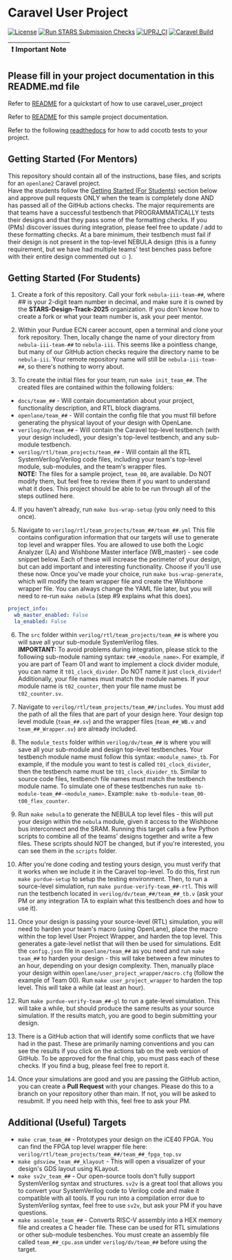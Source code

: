 # Caravel User Project

[![License](https://img.shields.io/badge/License-Apache%202.0-blue.svg)](https://opensource.org/licenses/Apache-2.0) [![Run STARS Submission Checks](https://github.com/STARS-Design-Track-2025/nebula-iii/actions/workflows/stars_submission_checks.yml/badge.svg)](https://github.com/STARS-Design-Track-2025/nebula-iii/actions/workflows/stars_submission_checks.yml) [![UPRJ_CI](https://github.com/efabless/caravel_project_example/actions/workflows/user_project_ci.yml/badge.svg)](https://github.com/efabless/caravel_project_example/actions/workflows/user_project_ci.yml) [![Caravel Build](https://github.com/efabless/caravel_project_example/actions/workflows/caravel_build.yml/badge.svg)](https://github.com/efabless/caravel_project_example/actions/workflows/caravel_build.yml)

| :exclamation: Important Note            |
|-----------------------------------------|

## Please fill in your project documentation in this README.md file 

Refer to [README](docs/source/index.rst#section-quickstart) for a quickstart of how to use caravel_user_project

Refer to [README](docs/source/index.rst) for this sample project documentation. 

Refer to the following [readthedocs](https://caravel-sim-infrastructure.readthedocs.io/en/latest/index.html) for how to add cocotb tests to your project. 

## Getting Started (For Mentors)

This repository should contain all of the instructions, base files, and scripts for an `openlane2` Caravel project.  
Have the students follow the [Getting Started (For Students)](https://github.com/STARS-Design-Track-2025/nebula-iii?tab=readme-ov-file#getting-started-for-students) section below and approve pull requests ONLY when the 
team is completely done AND has passed all of the GitHub actions checks. The major requirements are that teams have a successful 
testbench that PROGRAMMATICALLY tests their designs and that they pass some of the formatting checks. If you (PMs) 
discover issues during integration, please feel free to update / add to these formatting checks. At a bare minimum, 
their testbench must fail if their design is not present in the top-level NEBULA design (this is a funny requirement, but we 
have had multiple teams' test benches pass before with their entire design commented out ☺ ).

## Getting Started (For Students)

1. Create a fork of this repository. Call your fork `nebula-iii-team-##`, where ## is your 2-digit team number in decimal, and make sure it is owned by the **STARS-Design-Track-2025** organization. If you don't know how to create a fork or what your team number is, ask your peer mentor.

2. Within your Purdue ECN career account, open a terminal and clone your fork repository. Then, locally change the name of your directory from `nebula-iii-team-##` to `nebula-iii`. This seems like a pointless change, but many of our GitHub action checks require the directory name to be `nebula-iii`. Your remote repository name will still be `nebula-iii-team-##`, so there's nothing to worry about.

3. To create the initial files for your team, run `make init_team_##`. The created files are contained within the following folders:
* `docs/team_##` - Will contain documentation about your project, functionality description, and RTL block diagrams.
* `openlane/team_##` - Will contain the config file that you must fill before generating the physical layout of your design with OpenLane.
* `verilog/dv/team_##` - Will contain the Caravel top-level testbench (with your design included), your design's top-level testbench, and any sub-module testbench.
* `verilog/rtl/team_projects/team_##` - Will contain all the RTL SystemVerilog/Verilog code files, including your team's top-level module, sub-modules, and the team's wrapper files.<br>
**NOTE:** The files for a sample project, `team_00`, are available. Do NOT modify them, but feel free to review them if you want to understand what it does. This project should be able to be run through all of the steps outlined here.

4. If you haven't already, run `make bus-wrap-setup` (you only need to this once).

5. Navigate to `verilog/rtl/team_projects/team_##/team_##.yml`
This file contains configuration information that our targets will use to generate top level and wrapper files.
You are allowed to use both the Logic Analyzer (LA) and Wishbone Master interface (WB_master) - see code snippet below. Each of these
will increase the perimeter of your design, but can add important and interesting functionality. Choose if you'll use these now. Once you've made your choice, run `make bus-wrap-generate`, which will modify the team wrapper file and create the Wishbone wrapper file. You can always change the YAML file later, but you will need to re-run `make nebula` (step #9 explains what this does).

```yaml
project_info:
  wb_master_enabled: False
  la_enabled: False
```

6. The `src` folder within `verilog/rtl/team_projects/team_##` is where you will save all your sub-module SystemVerilog files.<br>
**IMPORTANT:** To avoid problems during integration, please stick to the following sub-module naming syntax: `t##_<module_name>`. For example, if you are part of Team 01 and want to implement a clock divider module, you can name it `t01_clock_divider`. Do NOT name it just `clock_divider`! Additionally, your file names must match the module names. If your module name is `t02_counter`, then your file name must be `t02_counter.sv`.

7. Navigate to `verilog/rtl/team_projects/team_##/includes`. You must add the path of all the files that are part of your design here. Your design top level module (`team_##.sv`) and the wrapper files (`team_##_WB.v` and `team_##_Wrapper.sv`) are already included.

8. The `module_tests` folder within `verilog/dv/team_##` is where you will save all your sub-module and design top-level testbenches. Your testbench module name must follow this syntax: `<module_name>_tb`. For example, if the module you want to test is called `t01_clock_divider`, then the testbench name must be `t01_clock_divider_tb`. Similar to source code files, testbench file names must match the testbench module name. To simulate one of these testbenches run `make tb-module-team_##-<module_name>`. Example: `make tb-module-team_00-t00_flex_counter`.

9. Run `make nebula` to generate the NEBULA top level files - this will put your design within the `nebula` module, given it access to the Wishbone bus interconnect and the SRAM. Running this target calls a few Python scripts to combine all of the teams' designs together and write a few files. These scripts should NOT be changed, but if you're interested, you can see them in the `scripts` folder.

10. After you're done coding and testing yours design, you must verify that it works when we include it in the Caravel top-level. To do this, first run `make purdue-setup` to setup the testing environment. Then, to run a source-level simulation, run `make purdue-verify-team_##-rtl`. This will run the testbench located in `verilog/dv/team_##/team_##_tb.v` (ask your PM or any integration TA to explain what this testbench does and how to use it).

11. Once your design is passing your source-level (RTL) simulation, you will need to harden your team's macro (using OpenLane), place the macro within the top level User Project Wrapper, and harden the top level. This generates a gate-level netlist that will then be used for simulations. Edit the `config.json` file in `openlane/team_##` as you need and run `make team_##` to harden your design - this will take between a few minutes to an hour, depending on your design complexity. Then, manually place your design within `openlane/user_project_wrapper/macro.cfg` (follow the example of Team 00). Run `make user_project_wrapper` to harden the top level. This will take a while (at least an hour).

12. Run `make purdue-verify-team_##-gl` to run a gate-level simulation. This will take a while, but should produce the same results as your source simulation. If the results match, you are good to begin submitting your design.

13. There is a GitHub action that will identify some conflicts that we have had in the past. These are primarily naming conventions and you can see the results if you click on the actions tab on the web version of GitHub. To be approved for the final chip, you must pass each of these checks. If you find a bug, please feel free to report it.

14. Once your simulations are good and you are passing the GitHub action, you can create a **Pull Request** with your changes. Please do this to a branch on your repository other than main. If not, you will be asked to resubmit. If you need help with this, feel free to ask your PM.

## Additional (Useful) Targets
* `make cram_team_##` - Prototypes your design on the iCE40 FPGA. You can find the FPGA top level wrapper file here: `verilog/rtl/team_projects/team_##/team_##_fpga_top.sv`
* `make gdsview_team_##_klayout` - This will open a visualizer of your design's GDS layout using KLayout.
* `make sv2v_team_##` - Our open-source tools don't fully support SystemVerilog syntax and structures. `sv2v` is a great tool that allows you to convert your SystemVerilog code to Verilog code and make it compatible with all tools. If you run into a compilation error due to SystemVerilog syntax, feel free to use `sv2v`, but ask your PM if you have questions.
* `make assemble_team_##` - Converts RISC-V assembly into a HEX memory file and creates a C header file. These can be used for RTL simulations or other sub-module tesbenches. You must create an assembly file called `team_##_cpu.asm` under `verilog/dv/team_##` before using the target.
